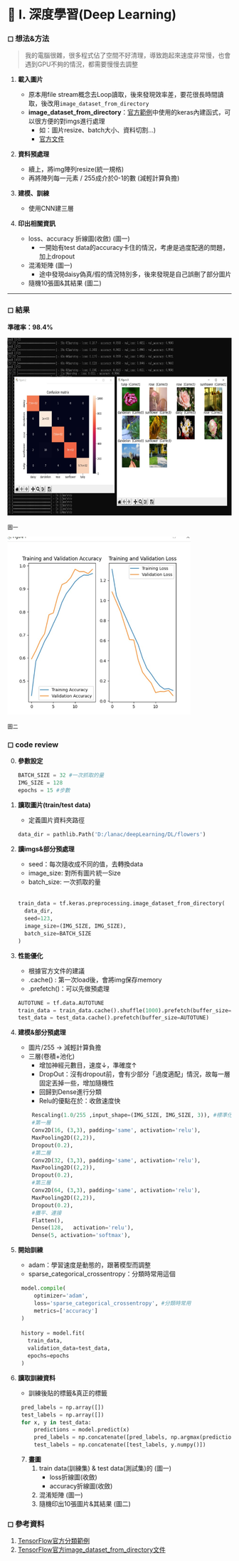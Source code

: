 # 🔵 Ⅰ. 深度學習(Deep Learning)


### ◻ 想法&方法
> 我的電腦很雜，很多程式佔了空間不好清理，導致跑起來速度非常慢，也會遇到GPU不夠的情況，都需要慢慢去調整

1. **載入圖片**
    * 原本用file stream概念去Loop讀取，後來發現效率差，要花很長時間讀取，後改用`image_dataset_from_directory`
    * **image_dataset_from_directory**：[官方範例](https://www.tensorflow.org/tutorials/images/classification?hl=zh_tw)中使用的keras內建函式，可以很方便的對imgs進行處理
        * 如：圖片resize、batch大小、資料切割...)
        * [官方文件](https://www.tensorflow.org/api_docs/python/tf/keras/utils/image_dataset_from_directory)

2. **資料預處理**
    * 續上，將img陣列resize(統一規格)
    * 再將陣列每一元素 / 255成介於0-1的數 (減輕計算負擔)

3. **建模、訓練**
    * 使用CNN建三層
4. **印出相關資訊**
    * loss、accuracy 折線圖(收斂) (圖一)
        * 一開始有test data的accuracy卡住的情況，考慮是過度配適的問題，加上dropout
    * 混淆矩陣 (圖一)
        * 途中發現daisy偽真/假的情況特別多，後來發現是自己誤刪了部分圖片 
    * 隨機10張圖&其結果 (圖二)

---

### ◻ 結果

**準確率：98.4%**

<img src="https://github.com/lanac0911/deepLearning/blob/main/imgs/m10.jpg" width="auto" height="400" />

`圖一`


<img src="https://github.com/lanac0911/deepLearning/blob/main/imgs/loss_acc.jpg" width="auto" height="400" />

`圖二`



### ◻ code review
0. **參數設定**
     ```python
    BATCH_SIZE = 32 #一次抓取的量
    IMG_SIZE = 128 
    epochs = 15 #步數
    ```

1. **讀取圖片(train/test data)**
    * 定義圖片資料夾路徑
     ```python
    data_dir = pathlib.Path('D:/lanac/deepLearning/DL/flowers')
    ```
2. **讀imgs&部分預處理**
    * seed：每次隨收成不同的值，去轉換data
    * image_size: 對所有圖片統一Size
    * batch_size: 一次抓取的量
    ```python
    
    train_data = tf.keras.preprocessing.image_dataset_from_directory(
      data_dir,
      seed=123,
      image_size=(IMG_SIZE, IMG_SIZE),
      batch_size=BATCH_SIZE
    )
    ```

3. **性能優化**
    * 根據官方文件的建議
    * .cache() : 第一次load後，會將img保存memory
    * .prefetch()：可以先做預處理
    ```python
    AUTOTUNE = tf.data.AUTOTUNE
    train_data = train_data.cache().shuffle(1000).prefetch(buffer_size=AUTOTUNE)
    test_data = test_data.cache().prefetch(buffer_size=AUTOTUNE)
    ```    

4. **建模&部分預處理**
    * 圖片/255 -> 減輕計算負擔
    * 三層(卷積+池化)
        * 增加神經元數目，速度↓，準確度↑
        * DropOut：沒有dropout前，會有少部分「過度適配」情況，故每一層固定丟掉一些，增加隨機性
        * 回歸到Dense進行分類
        *  Relu的優點在於：收斂速度快
       ```python
        Rescaling(1.0/255 ,input_shape=(IMG_SIZE, IMG_SIZE, 3)), #標準化(因0-255組)
        #第一層
        Conv2D(16, (3,3), padding='same', activation='relu'),
        MaxPooling2D((2,2)),
        Dropout(0.2),
        #第二層
        Conv2D(32, (3,3), padding='same', activation='relu'),
        MaxPooling2D((2,2)),
        Dropout(0.2),
        #第三層
        Conv2D(64, (3,3), padding='same', activation='relu'),
        MaxPooling2D((2,2)),
        Dropout(0.2),
        #攤平、連接
        Flatten(),
        Dense(128,   activation='relu'),
        Dense(5, activation='softmax'),       
       ```
5. **開始訓練**
    * adam：學習速度是動態的，跟著模型而調整
    * sparse_categorical_crossentropy：分類時常用這個
   ```python
    model.compile(
        optimizer='adam', 
        loss='sparse_categorical_crossentropy', #分類時常用
        metrics=['accuracy']
    )

    history = model.fit(
      train_data,
      validation_data=test_data,
      epochs=epochs
    )  
   ```
   
6. **讀取訓練資料**
    * 訓練後貼的標籤&真正的標籤
   ```python
    pred_labels = np.array([])
    test_labels = np.array([])
    for x, y in test_data:
        predictions = model.predict(x)
        pred_labels = np.concatenate([pred_labels, np.argmax(predictions,axis = 1) ])
        test_labels = np.concatenate([test_labels, y.numpy()])
   ```
   
   7. **畫圖**
       1. train data(訓練集) & test data(測試集)的 (圖一)
           * loss折線圖(收斂) 
           * accuracy折線圖(收斂)
        2. 混淆矩陣 (圖一)
        3. 隨機印出10張圖片&其結果 (圖二)


### ◻ 參考資料
 1. [TensorFlow官方分類範例](https://www.tensorflow.org/tutorials/images/classification?hl=zh_tw)
 2. [TensorFlow官方image_dataset_from_directory文件](https://www.tensorflow.org/api_docs/python/tf/keras/utils/image_dataset_from_directory)
